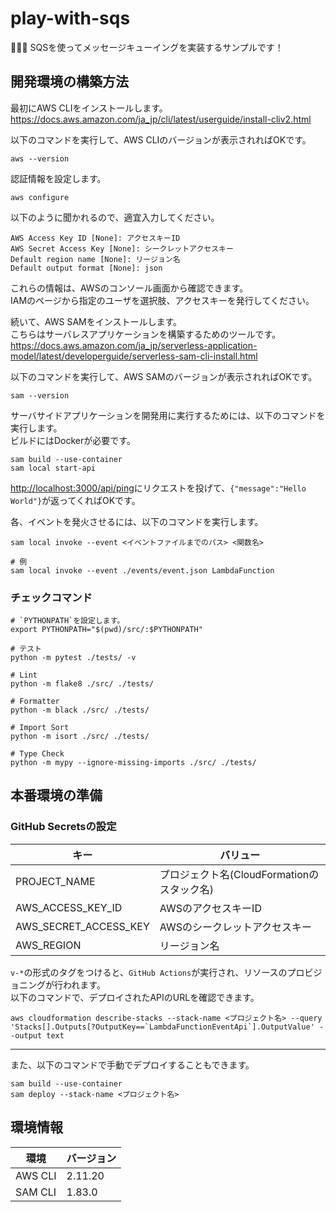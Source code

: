 # play-with-sqs

💏💏💏 SQSを使ってメッセージキューイングを実装するサンプルです！  

## 開発環境の構築方法

最初にAWS CLIをインストールします。  
<https://docs.aws.amazon.com/ja_jp/cli/latest/userguide/install-cliv2.html>  

以下のコマンドを実行して、AWS CLIのバージョンが表示されればOKです。  

```shell
aws --version
```

認証情報を設定します。  

```shell
aws configure
```

以下のように聞かれるので、適宜入力してください。

```shell
AWS Access Key ID [None]: アクセスキーID
AWS Secret Access Key [None]: シークレットアクセスキー
Default region name [None]: リージョン名
Default output format [None]: json
```

これらの情報は、AWSのコンソール画面から確認できます。  
IAMのページから指定のユーザを選択肢、アクセスキーを発行してください。  

続いて、AWS SAMをインストールします。  
こちらはサーバレスアプリケーションを構築するためのツールです。  
<https://docs.aws.amazon.com/ja_jp/serverless-application-model/latest/developerguide/serverless-sam-cli-install.html>  

以下のコマンドを実行して、AWS SAMのバージョンが表示されればOKです。  

```shell
sam --version
```

サーバサイドアプリケーションを開発用に実行するためには、以下のコマンドを実行します。  
ビルドにはDockerが必要です。  

```shell
sam build --use-container
sam local start-api
```

<http://localhost:3000/api/ping>にリクエストを投げて、`{"message":"Hello World"}`が返ってくればOKです。  

各、イベントを発火させるには、以下のコマンドを実行します。  

```shell
sam local invoke --event <イベントファイルまでのパス> <関数名>

# 例
sam local invoke --event ./events/event.json LambdaFunction
```

### チェックコマンド

```shell
# `PYTHONPATH`を設定します。
export PYTHONPATH="$(pwd)/src/:$PYTHONPATH"

# テスト
python -m pytest ./tests/ -v

# Lint
python -m flake8 ./src/ ./tests/

# Formatter
python -m black ./src/ ./tests/

# Import Sort
python -m isort ./src/ ./tests/

# Type Check
python -m mypy --ignore-missing-imports ./src/ ./tests/
```

## 本番環境の準備

### GitHub Secretsの設定

| キー | バリュー |
| --- | --- |
| PROJECT_NAME | プロジェクト名(CloudFormationのスタック名) |
| AWS_ACCESS_KEY_ID | AWSのアクセスキーID |
| AWS_SECRET_ACCESS_KEY | AWSのシークレットアクセスキー |
| AWS_REGION | リージョン名 |

`v-*`の形式のタグをつけると、`GitHub Actions`が実行され、リソースのプロビジョニングが行われます。  
以下のコマンドで、デプロイされたAPIのURLを確認できます。  

```shell
aws cloudformation describe-stacks --stack-name <プロジェクト名> --query 'Stacks[].Outputs[?OutputKey==`LambdaFunctionEventApi`].OutputValue' --output text
```

---

また、以下のコマンドで手動でデプロイすることもできます。  

```shell
sam build --use-container
sam deploy --stack-name <プロジェクト名>
```

## 環境情報

| 環境 | バージョン |
| --- | --- |
| AWS CLI | 2.11.20 |
| SAM CLI | 1.83.0 |
